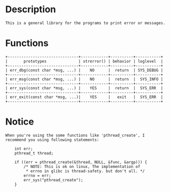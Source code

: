 # Description
	This is a general library for the programs to print error or messages.

# Functions
	+-------------------------------+------------+----------+-----------+
	|       prototypes              | strerror() | behavior | loglevel  |
	+-------------------------------+------------+----------+-----------+
	| err_dbg(const char *msg, ...) |    NO      |  return  | SYS_DEBUG |
	+-------------------------------+------------+----------+-----------+
	| err_msg(const char *msg, ...) |    NO      |  return  |  SYS_INFO |
	+-------------------------------+------------+----------+-----------+
	| err_sys(const char *msg, ...) |    YES     |  return  |  SYS_ERR  |
	+-------------------------------+------------+----------+-----------+
	| err_exit(const char *msg, ...)|    YES     |   exit   |  SYS_ERR  |
	+-------------------------------+------------+----------+-----------+

# Notice
	When you're using the some functions like 'pthread_create', I
	recommend you using following statements:

		int err;
		pthread_t thread;

		if ((err = pthread_create(&thread, NULL, &func, &argp))) {
			/* NOTE: This is ok on linux, The implementation of
			 * errno in glibc is thread-safety. but don't all. */
			errno = err;
			err_sys("pthread_create");
		}
